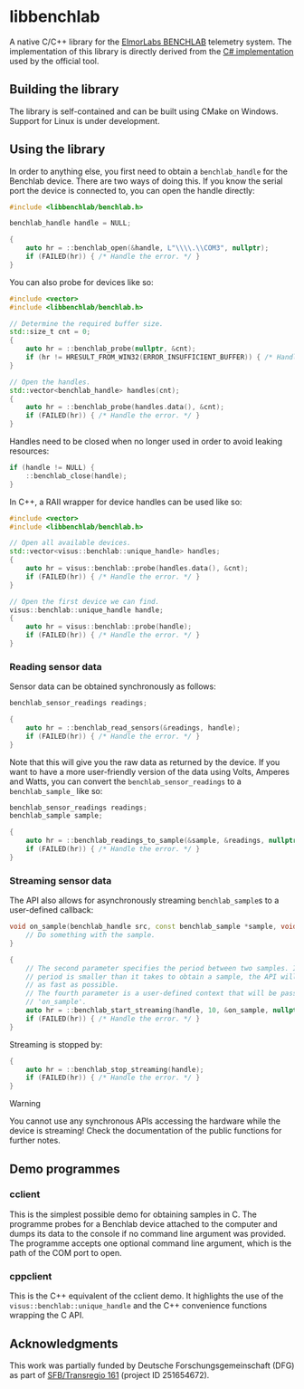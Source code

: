 # libbenchlab
A native C/C++ library for the [ElmorLabs BENCHLAB](https://benchlab.io/) telemetry system. The implementation of this library is directly derived from the [C# implementation](https://github.com/BenchLab-io/BENCHLAB.BENCHLAB_Core) used by the official tool.

## Building the library
The library is self-contained and can be built using CMake on Windows. Support for Linux is under development.

## Using the library
In order to anything else, you first need to obtain a `benchlab_handle` for the Benchlab device. There are two ways of doing this. If you know the serial port the device is connected to, you can open the handle directly:
```c++
#include <libbenchlab/benchlab.h>

benchlab_handle handle = NULL;

{
    auto hr = ::benchlab_open(&handle, L"\\\\.\\COM3", nullptr);
    if (FAILED(hr)) { /* Handle the error. */ }
}
```

You can also probe for devices like so:
```c++
#include <vector>
#include <libbenchlab/benchlab.h>

// Determine the required buffer size.
std::size_t cnt = 0;
{
    auto hr = ::benchlab_probe(nullptr, &cnt);
    if (hr != HRESULT_FROM_WIN32(ERROR_INSUFFICIENT_BUFFER)) { /* Handle the error. */ }
}

// Open the handles.
std::vector<benchlab_handle> handles(cnt);
{
    auto hr = ::benchlab_probe(handles.data(), &cnt);
    if (FAILED(hr)) { /* Handle the error. */ }
}
```

Handles need to be closed when no longer used in order to avoid leaking resources:
```c++
if (handle != NULL) {
    ::benchlab_close(handle);
}
```

In C++, a RAII wrapper for device handles can be used like so:
```c++
#include <vector>
#include <libbenchlab/benchlab.h>

// Open all available devices.
std::vector<visus::benchlab::unique_handle> handles;
{
    auto hr = visus::benchlab::probe(handles.data(), &cnt);
    if (FAILED(hr)) { /* Handle the error. */ }
}

// Open the first device we can find.
visus::benchlab::unique_handle handle;
{
    auto hr = visus::benchlab::probe(handle);
    if (FAILED(hr)) { /* Handle the error. */ }
}
```

### Reading sensor data
Sensor data can be obtained synchronously as follows:
```c++
benchlab_sensor_readings readings;

{
    auto hr = ::benchlab_read_sensors(&readings, handle);
    if (FAILED(hr)) { /* Handle the error. */ }
}
```

Note that this will give you the raw data as returned by the device. If you want to have a more user-friendly version of the data using Volts, Amperes and Watts, you can convert the `benchlab_sensor_readings` to a `benchlab_sample_` like so:
```c++
benchlab_sensor_readings readings;
benchlab_sample sample;

{
    auto hr = ::benchlab_readings_to_sample(&sample, &readings, nullptr);
    if (FAILED(hr)) { /* Handle the error. */ }
}
```

### Streaming sensor data
The API also allows for asynchronously streaming `benchlab_sample`s to a user-defined callback:
```c++
void on_sample(benchlab_handle src, const benchlab_sample *sample, void *ctx) {
    // Do something with the sample.
}

{
    // The second parameter specifies the period between two samples. If the
    // period is smaller than it takes to obtain a sample, the API will stream
    // as fast as possible.
    // The fourth parameter is a user-defined context that will be passed to
    // 'on_sample'.
    auto hr = ::benchlab_start_streaming(handle, 10, &on_sample, nullptr);
    if (FAILED(hr)) { /* Handle the error. */ }
}
```

Streaming is stopped by:
```c++
{
    auto hr = ::benchlab_stop_streaming(handle);
    if (FAILED(hr)) { /* Handle the error. */ }
}
```

> [!WARNING]
> You cannot use any synchronous APIs accessing the hardware while the device is streaming! Check the documentation of the public functions for further notes.

## Demo programmes
### cclient
This is the simplest possible demo for obtaining samples in C. The programme probes for a Benchlab device attached to the computer and dumps its data to the console if no command line argument was provided. The programme accepts one optional command line argument, which is the path of the COM port to open.

### cppclient
This is the C++ equivalent of the cclient demo. It highlights the use of the `visus::benchlab::unique_handle` and the C++ convenience functions wrapping the C API.

## Acknowledgments
This work was partially funded by Deutsche Forschungsgemeinschaft (DFG) as part of [SFB/Transregio 161](https://www.sfbtrr161.de) (project ID 251654672).
